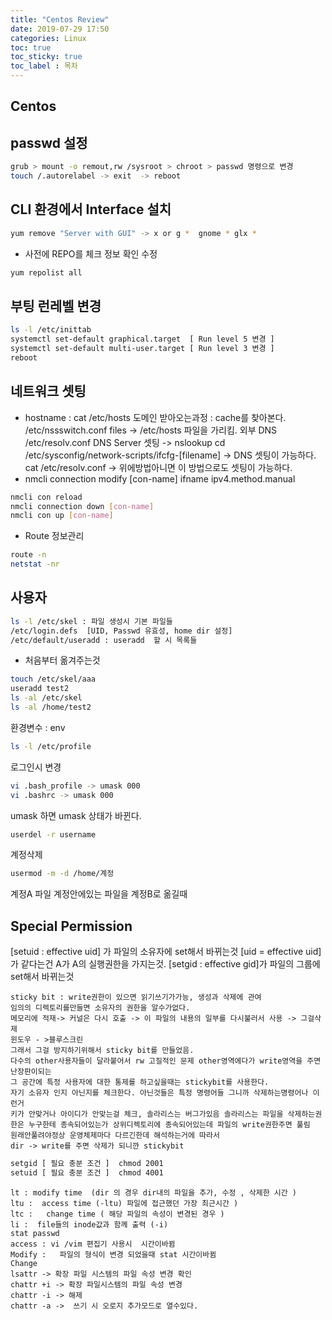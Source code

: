 ```yaml
---
title: "Centos Review"
date: 2019-07-29 17:50
categories: Linux
toc: true
toc_sticky: true
toc_label : 목차
---
```

## Centos


## passwd 설정
```bash
grub > mount -o remout,rw /sysroot > chroot > passwd 명령으로 변경
touch /.autorelabel -> exit  -> reboot 
```

##  CLI 환경에서 Interface 설치

```bash
yum remove "Server with GUI" -> x or g *  gnome * glx *
```

- 사전에 REPO를 체크 정보 확인 수정
```bash
yum repolist all 
```

## 부팅 런레벨 변경 
```bash
ls -l /etc/inittab 
systemctl set-default graphical.target  [ Run level 5 변경 ]
systemctl set-default multi-user.target [ Run level 3 변경 ]
reboot 
```

## 네트워크 셋팅 
- hostname : cat /etc/hosts 
	도메인 받아오는과정 :  cache를 찾아본다. 
	/etc/nssswitch.conf 
	files -> /etc/hosts 파일을 가리킴. 
	외부 DNS /etc/resolv.conf 
	DNS Server 셋팅 -> nslookup 
	cd /etc/sysconfig/network-scripts/ifcfg-[filename] 
	-> DNS 셋팅이 가능하다. 
	cat /etc/resolv.conf 
	-> 위에방법아니면 이 방법으로도 셋팅이 가능하다. 
-  nmcli connection modify [con-name] ifname ipv4.method.manual 
```bash
nmcli con reload 
nmcli connection down [con-name]
nmcli con up [con-name]
```
- Route 정보관리 
```bash
route -n
netstat -nr 
```



## 사용자
```bash
ls -l /etc/skel : 파일 생성시 기본 파일들
/etc/login.defs  [UID, Passwd 유효성, home dir 설정]   
/etc/default/useradd : useradd  할 시 목록들
```

- 처음부터 옮겨주는것
```bash
touch /etc/skel/aaa
useradd test2
ls -al /etc/skel
ls -al /home/test2 
```

환경변수 : env 
```bash
ls -l /etc/profile 
```

로그인시 변경 
```bash
vi .bash_profile -> umask 000 
vi .bashrc -> umask 000
```
umask 하면 umask 상태가 바뀐다. 
```bash
userdel -r username 
```
계정삭제
```bash
usermod -m -d /home/계정
```
계정A 파일 계정안에있는 파일을 계정B로 옮길때 

## Special Permission

[setuid : effective uid] 가 파일의 소유자에 set해서 바뀌는것 
[uid = effective uid] 가 같다는건 A가 A의 실행권한을 가지는것.
[setgid : effective gid]가 파일의 그룹에 set해서 바뀌는것 

```class
sticky bit : write권한이 있으면 읽기쓰기가가능, 생성과 삭제에 관여 
임의의 디렉토리를만들면 소유자의 권한을 알수가없다. 
메모리에 적재-> 커널은 다시 호출 -> 이 파일의 내용의 일부를 다시불러서 사용 -> 그걸삭제 
윈도우 - >블루스크린 
그래서 그걸 방지하기위해서 sticky bit를 만들었음. 
다수의 other사용자들이 달라붙어서 rw 고질적인 문제 other영역에다가 write영역을 주면 난장판이되는
그 공간에 특정 사용자에 대한 통제를 하고싶을때는 stickybit를 사용한다.
자기 소유자 인지 아닌지를 체크한다. 아닌것들은 특정 명령어들 그니까 삭제하는명령어나 이런거 
키가 안맞거나 아이디가 안맞는걸 체크, 솔라리스는 버그가있음 솔라리스는 파일을 삭제하는권한은 누구한테 종속되어있는가 상위디렉토리에 종속되어있는데 파일의 write권한주면 풀림 
원래안풀려야정상 운영체제마다 다르긴한데 해석하는거에 따라서 
dir -> write를 주면 삭제가 되니깐 stickybit   
```
```bash
setgid [ 필요 충분 조건 ]  chmod 2001 
setuid [ 필요 충분 조건 ]  chmod 4001
```
```table
lt : modify time  (dir 의 경우 dir내의 파일을 추가, 수정 , 삭제한 시간 )
ltu :  access time (-ltu) 파일에 접근했던 가장 최근시간 )
ltc :   change time ( 해당 파일의 속성이 변경된 경우 ) 
li :  file들의 inode값과 함께 출력 (-i) 
stat passwd
access : vi /vim 편집기 사용시  시간이바뀜
Modify :   파일의 형식이 변경 되었을때 stat 시간이바뀜 
Change
lsattr -> 확장 파일 시스템의 파일 속성 변경 확인 
chattr +i -> 확장 파일시스템의 파일 속성 변경 
chattr -i -> 해제
chattr -a ->  쓰기 시 오로지 추가모드로 열수있다.
```
